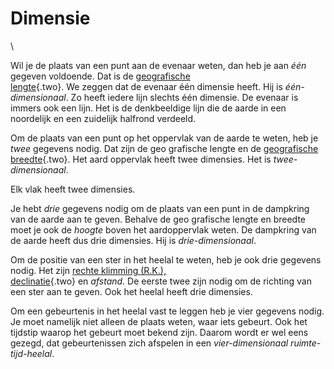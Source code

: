 # Dimensie

\

Wil je de plaats van een punt aan de evenaar weten, dan heb je aan *één*
gegeven voldoende. Dat is de [geografische\
lengte](geografi.html){.two}. We zeggen dat de evenaar één dimensie
heeft. Hij is *één-dimensionaal*. Zo heeft iedere lijn slechts één
dimensie. De evenaar is immers ook een lijn. Het is de denkbeeldige lijn
die de aarde in een noordelijk en een zuidelijk halfrond verdeeld.

Om de plaats van een punt op het oppervlak van de aarde te weten, heb je
*twee* gegevens nodig. Dat zijn de geo grafische lengte en de
[geografische breedte](geografi.html){.two}. Het aard oppervlak heeft
twee dimensies. Het is *twee-dimensionaal*.

Elk vlak heeft twee dimensies.

Je hebt *drie* gegevens nodig om de plaats van een punt in de dampkring
van de aarde aan te geven. Behalve de geo grafische lengte en breedte
moet je ook de *hoogte* boven het aardoppervlak weten. De dampkring van
de aarde heeft dus drie dimensies. Hij is *drie-dimensionaal*.

Om de positie van een ster in het heelal te weten, heb je ook drie
gegevens nodig. Het zijn [rechte klimming (R.K.),\
declinatie](rechteklimming.html){.two} en *afstand*. De eerste twee zijn
nodig om de richting van een ster aan te geven. Ook het heelal heeft
drie dimensies.

Om een gebeurtenis in het heelal vast te leggen heb je vier gegevens
nodig. Je moet namelijk niet alleen de plaats weten, waar iets gebeurt.
Ook het tijdstip waarop het gebeurt moet bekend zijn. Daarom wordt er
wel eens gezegd, dat gebeurtenissen zich afspelen in een
*vier-dimensionaal ruimte-tijd-heelal*.
